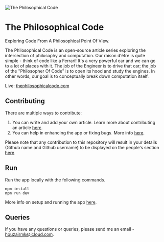 ![The Philosophical Code](https://github.com/houzyk/thephilosophicalcode/assets/88334281/de7a3b10-3abe-4b13-952f-759b5449fdbd)

# The Philosophical Code

Exploring Code From A Philosophical Point Of View.

The Philosophical Code is an open-source article series exploring the intersection of philosophy and computation. Our raison d'être is quite simple - think of code like a Ferrari! It's a very powerful car and we can go to a lot of places with it. The job of the Engineer is to drive that car; the job of the "Philosopher Of Code" is to open its hood and study the engines. In other words, our goal is to conceptually break down computation itself.

Live: [thephilosophicalcode.com](https://thephilosophicalcode.com)

## Contributing

There are multiple ways to contribute:

1. You can write and add your own article. Learn more about contributing an article [here](./docs/contributing-an-article.md).
2. You can help in enhancing the app or fixing bugs. More info [here](./docs/contributing.md).

Please note that any contribution to this repository will result in your details (Github name and Github username) to be displayed on the people's section [here](https://thephilosophicalcode.com/people/).

## Run

Run the app locally with the following commands.

```
npm install
npm run dev
```

More info on setup and running the app [here](./docs/run.md).

## Queries

If you have any questions or queries, please send me an email - houzairmk@icloud.com.
